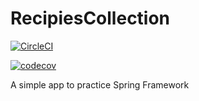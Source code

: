 # RecipiesCollection
[![CircleCI](https://circleci.com/gh/marom/RecipiesCollection.svg?style=svg)](https://circleci.com/gh/marom/RecipiesCollection)




[![codecov](https://codecov.io/gh/marom/RecipiesCollection/branch/master/graph/badge.svg)](https://codecov.io/gh/marom/RecipiesCollection)


A simple app to practice Spring Framework
